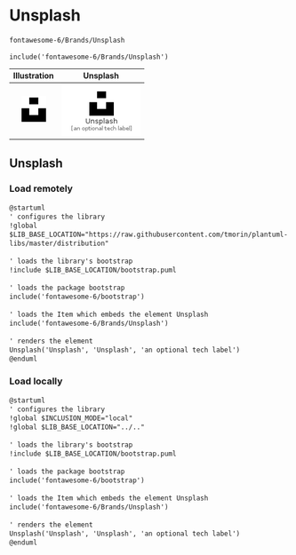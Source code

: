# Unsplash


```text
fontawesome-6/Brands/Unsplash
```

```text
include('fontawesome-6/Brands/Unsplash')
```



| Illustration | Unsplash |
| :---: | :---: |
| ![illustration for Illustration](../../fontawesome-6/Brands/Unsplash.png) | ![illustration for Unsplash](../../fontawesome-6/Brands/Unsplash.Local.png) |




## Unsplash

### Load remotely
```plantuml
@startuml
' configures the library
!global $LIB_BASE_LOCATION="https://raw.githubusercontent.com/tmorin/plantuml-libs/master/distribution"

' loads the library's bootstrap
!include $LIB_BASE_LOCATION/bootstrap.puml

' loads the package bootstrap
include('fontawesome-6/bootstrap')

' loads the Item which embeds the element Unsplash
include('fontawesome-6/Brands/Unsplash')

' renders the element
Unsplash('Unsplash', 'Unsplash', 'an optional tech label')
@enduml
```

### Load locally
```plantuml
@startuml
' configures the library
!global $INCLUSION_MODE="local"
!global $LIB_BASE_LOCATION="../.."

' loads the library's bootstrap
!include $LIB_BASE_LOCATION/bootstrap.puml

' loads the package bootstrap
include('fontawesome-6/bootstrap')

' loads the Item which embeds the element Unsplash
include('fontawesome-6/Brands/Unsplash')

' renders the element
Unsplash('Unsplash', 'Unsplash', 'an optional tech label')
@enduml
```

